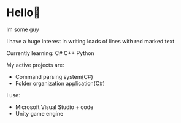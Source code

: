 # Hello👋
Im some guy

I have a huge interest in writing loads of lines with red marked text

Currently learning:
C#
C++
Python

My active projects are:
* Command parsing system(C#)
* Folder organization application(C#) 

I use:
* Microsoft Visual Studio + code
* Unity game engine
